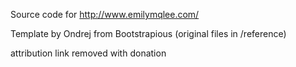 Source code for http://www.emilymqlee.com/

Template by Ondrej from Bootstrapious
(original files in /reference)

attribution link removed with donation